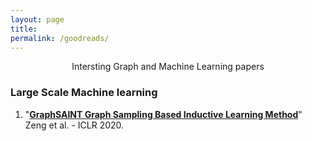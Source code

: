 ```yaml
---
layout: page
title: 
permalink: /goodreads/
---
```



<p align="center">
Intersting Graph and Machine Learning papers
</p>

### Large Scale Machine learning

1. "[**GraphSAINT Graph Sampling Based Inductive Learning Method**](www.openreview.net/pdf?id=BJe8pkHFwS)"
<br> Zeng et al. - ICLR 2020.
